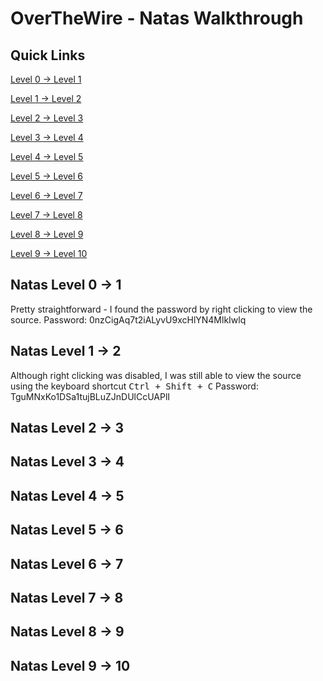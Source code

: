 # OverTheWire - Natas Walkthrough

## Quick Links 
[Level 0 -> Level 1](#natas-level-0---1)

[Level 1 -> Level 2](#natas-level-1---2)

[Level 2 -> Level 3](#natas-level-2---3)

[Level 3 -> Level 4](#natas-level-3---4)

[Level 4 -> Level 5](#natas-level-4---5)

[Level 5 -> Level 6](#natas-level-5---6)

[Level 6 -> Level 7](#natas-level-6---7)

[Level 7 -> Level 8](#natas-level-7---8)

[Level 8 -> Level 9](#natas-level-8---9)

[Level 9 -> Level 10](#natas-level-9---10)

## Natas Level 0 -> 1
Pretty straightforward - I found the password by right clicking to view the source.
Password: 0nzCigAq7t2iALyvU9xcHlYN4MlkIwlq 

## Natas Level 1 -> 2
Although right clicking was disabled, I was still able to view the source using the keyboard shortcut <kbd>Ctrl + Shift + C</kbd>
Password: TguMNxKo1DSa1tujBLuZJnDUlCcUAPlI 

## Natas Level 2 -> 3


## Natas Level 3 -> 4


## Natas Level 4 -> 5

## Natas Level 5 -> 6

## Natas Level 6 -> 7

## Natas Level 7 -> 8

## Natas Level 8 -> 9

## Natas Level 9 -> 10